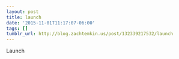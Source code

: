 ```yaml
---
layout: post
title: launch
date: '2015-11-01T11:17:07-06:00'
tags: []
tumblr_url: http://blog.zachtemkin.us/post/132339217532/launch
---
```

Launch
